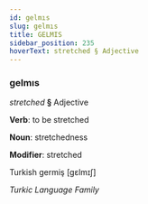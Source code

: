 ```yaml
---
id: gelmıs
slug: gelmıs
title: GELMIS
sidebar_position: 235
hoverText: stretched § Adjective
---
```


### gelmıs

*stretched* **§** Adjective

**Verb**: to be stretched

**Noun**: stretchedness

**Modifier**: stretched

Turkish germiş [gɛlmɪʃ]

*Turkic Language Family*